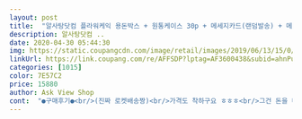 ```yaml
---
layout: post 
title:  "알사탕닷컴 플라워케익 용돈박스 + 원통케이스 30p + 메세지카드(랜덤발송) + 메시지픽 세트, 레드" 
description: 알사탕닷컴 ..
date: 2020-04-30 05:44:30 
img: https://static.coupangcdn.com/image/retail/images/2019/06/13/15/0/86fdb12e-66fb-4fb5-b831-a3d69495981f.jpg 
linkUrl: https://link.coupang.com/re/AFFSDP?lptag=AF3600438&subid=ahnPublicAsk&pageKey=80592776&itemId=257542168&vendorItemId=4918925493&traceid=V0-113-c17b9e41a9ce771b 
categories: [1015] 
color: 7E57C2 
price: 15880 
author: Ask View Shop 
cont:  "●구매후기●<br/>(진짜 로켓배송짱)<br/>가격도 착하구요 ㅎㅎㅎ<br/>그건 돈을 다 테이프로 붙여야해서 불편했는데 요번 카네이션케잌은<br/>그래도 예쁘니까... <br/>.<br/>재구매♡<br/>그래서 친정꺼는 핑크색으로 재구매합니다 ㅎㅎㅎ<br/>그리고 향이나는데<br/>근데 하루사이에 빨강색은 가격오르고<br/>다른곳에서 비슷한거 구매했었는데<br/>단점은 케이스에 꺼낼때 좀 불편해요?<br/>대박나세요^♡^<br/>돈 널는 틀이 다 만들어져 있어서 넘 편했어요<br/>돈다발에 계란한판에 이어 올해는 돈케익으로ㅎ<br/>로켓배송이안되네요ㅜ<br/>리뷰보고 솔직히 큰 기대안했는데<br/>빨리안사면 핑크도 품절될수도... <br/>.<br/><br/>생각보다 깔끔하고 예쁘네요<br/>어버이날 선물로 시댁에 드릴꺼 구매했는데<br/>얼른구매하시고 어버이날에 효도하세요~~~<br/>엄마도 받으시고 와 넘 좋아하시고<br/>여러분 고민은 배송만 늦출뿐<br/>여러분 구매하세요ㅎㅎㅎ<br/>연휴껴서 제 날짜에 배송이안될것같아<br/>용돈박스 고르고 고르다 작년에는 박스에 있는걸 해드렸는데<br/>정말 괜찮은 티 팩팍나는 선물해드렸어요<br/>준비했네요.<br/>지금 막 매직펜으로 돌돌 말아 완성했어요.<br/>매년 좋아하셨는데 올해도 울엄니 흡족해히시겠죠?이런 이벤트를 받아본적없으신 울엄니 며느리가 매년  이렇게 이쁜짓 하니 너무 좋아해주셔서 더 감사한 마음으로 정성껏 만들더라구요^^73세이신 엄마!내년에도 방긋웃게 해드리구 싶네요~<br/>추가로 3개 더 구입해서 주위에 어버이날 드리라고 선물했어요<br/>취소하고 쿠팡에시켰어요<br/>친정꺼도 구매하려했는데... <br/>.<br/><br/>향은 내취향이 아닌걸로... <br/>... <br/>ㅋㅋㅋㅋ<br/>" 
---
```

